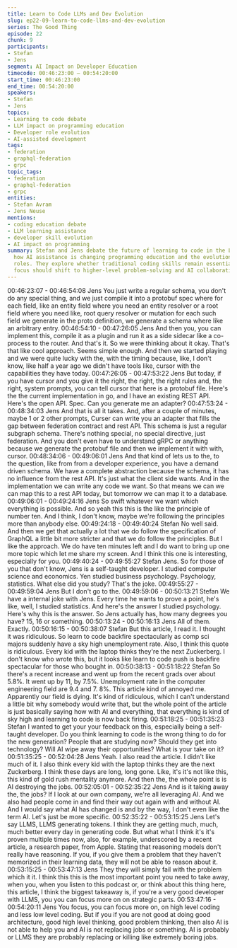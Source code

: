 ```yaml
---
title: Learn to Code LLMs and Dev Evolution
slug: ep22-09-learn-to-code-llms-and-dev-evolution
series: The Good Thing
episode: 22
chunk: 9
participants:
- Stefan
- Jens
segment: AI Impact on Developer Education
timecode: 00:46:23:00 – 00:54:20:00
start_time: 00:46:23:00
end_time: 00:54:20:00
speakers:
- Stefan
- Jens
topics:
- Learning to code debate
- LLM impact on programming education
- Developer role evolution
- AI-assisted development
tags:
- federation
- graphql-federation
- grpc
topic_tags:
- federation
- graphql-federation
- grpc
entities:
- Stefan Avram
- Jens Neuse
mentions:
- coding education debate
- LLM learning assistance
- developer skill evolution
- AI impact on programming
summary: Stefan and Jens debate the future of learning to code in the LLM era, discussing
  how AI assistance is changing programming education and the evolution of developer
  roles. They explore whether traditional coding skills remain essential or if the
  focus should shift to higher-level problem-solving and AI collaboration.
---
```


00:46:23:07 - 00:46:54:08
Jens
You just write a regular schema, you don't do any special thing, and we just compile it into a
protobuf spec where for each field, like an entity field where you need an entity resolver or a
root field where you need like, root query resolver or mutation for each such field we generate in
the proto definition, we generate a schema where like an arbitrary entry.
00:46:54:10 - 00:47:26:05
Jens
And then you, you can implement this, compile it as a plugin and run it as a side sidecar like a
co-process to the router. And that's it. So we were thinking about it okay. That's that like cool
approach. Seems simple enough. And then we started playing and we were quite lucky with the,
with the timing because, like, I don't know, like half a year ago we didn't have tools like, cursor
with the capabilities they have today.
00:47:26:05 - 00:47:53:22
Jens
But today, if you have cursor and you give it the right, the right, the right rules and, the right,
system prompts, you can tell cursor that here is a protobuf file. Here's the the current
implementation in go, and I have an existing REST API. Here's the open API. Spec. Can you
generate me an adapter?
00:47:53:24 - 00:48:34:03
Jens
And that is all it takes. And, after a couple of minutes, maybe 1 or 2 other prompts, Curser can
write you an adapter that fills the gap between federation contract and rest API. This schema is
just a regular subgraph schema. There's nothing special, no special directive, just federation.
And you don't even have to understand gRPC or anything because we generate the protobuf
file and then we implement it with with, cursor.
00:48:34:06 - 00:49:06:01
Jens
And that kind of lets us to the, to the question, like from from a developer experience, you have
a demand driven schema. We have a complete abstraction because the schema, it has no
influence from the rest API. It's just what the client side wants. And in the implementation we
can write any code we want. So that means we can we can map this to a rest API today, but
tomorrow we can map it to a database.
00:49:06:01 - 00:49:24:16
Jens
So swift whatever we want which everything is possible. And so yeah this this is the like the
principle of number ten. And I think, I don't know, maybe we're following the principles more than
anybody else.
00:49:24:18 - 00:49:40:24
Stefan
No well said. And then we get that actually a lot that we do follow the specification of GraphQL a
little bit more stricter and that we do follow the principles. But I like the approach. We do have
ten minutes left and I do want to bring up one more topic which let me share my screen. And I
think this one is interesting, especially for you.
00:49:40:24 - 00:49:55:27
Stefan
Jens. So for those of you that don't know, Jens is a self-taught developer. I studied computer
science and economics. Yen studied business psychology. Psychology, statistics. What else did
you study? That's the joke.
00:49:55:27 - 00:49:59:04
Jens
But I don't go to the.
00:49:59:06 - 00:50:13:21
Stefan
We have a internal joke with Jens. Every time he wants to prove a point, he's like, well, I studied
statistics. And here's the answer I studied psychology. Here's why this is the answer. So Jens
actually has, how many degrees you have? 15, 16 or something.
00:50:13:24 - 00:50:16:13
Jens
All of them. Exactly.
00:50:16:15 - 00:50:38:07
Stefan
But this article, I read it. I thought it was ridiculous. So learn to code backfire spectacularly as
comp sci majors suddenly have a sky high unemployment rate. Also, I think this quote is
ridiculous. Every kid with the laptop thinks they're the next Zuckerberg. I don't know who wrote
this, but it looks like learn to code push is backfire spectacular for those who bought in.
00:50:38:13 - 00:51:18:22
Stefan
So there's a recent increase and went up from the recent grads over about 5.8%. It went up by
11, by 7.5%. Unemployment rate in the computer engineering field are 9.4 and 7. 8%. This
article kind of annoyed me. Apparently our field is dying. It's kind of ridiculous, which I can't
understand a little bit why somebody would write that, but the whole point of the article is just
basically saying how with AI and everything, that everything is kind of sky high and learning to
code is now back firing.
00:51:18:25 - 00:51:35:23
Stefan
I wanted to get your your feedback on this, especially being a self-taught developer. Do you
think learning to code is the wrong thing to do for the new generation? People that are studying
now? Should they get into technology? Will AI wipe away their opportunities? What is your take
on it?
00:51:35:25 - 00:52:04:28
Jens
Yeah. I also read the article. I didn't like much of it. I also think every kid with the laptop thinks
they are the next Zuckerberg. I think these days are long, long gone. Like, it's it's not like this,
this kind of gold rush mentality anymore. And then the, the whole point is is AI destroying the
jobs.
00:52:05:01 - 00:52:35:22
Jens
And is it taking away the, the jobs? If I look at our own company, we're all leveraging AI. And we
also had people come in and find their way out again with and without AI. And I would say what
AI has changed is and by the way, I don't even like the term AI. Let's just be more specific.
00:52:35:22 - 00:53:15:25
Jens
Let's say LLMS, LLMS generating tokens. I think they are getting much, much, much better
every day in generating code. But what what I think it's it's proven multiple times now, also, for
example, underscored by a recent article, a research paper, from Apple. Stating that reasoning
models don't really have reasoning. If you, if you give them a problem that they haven't
memorized in their learning data, they will not be able to reason about it.
00:53:15:25 - 00:53:47:13
Jens
They they will simply fail with the problem which it it. I think this this is the most important point
you need to take away, when you, when you listen to this podcast or, or think about this thing
here, this article, I think the biggest takeaway is, if you're a very good developer with LLMS, you
you can focus more on on strategic parts.
00:53:47:16 - 00:54:20:11
Jens
You focus, you can focus more on, on high level coding and less low level coding. But if you if
you are not good at doing good architecture, good high level thinking, good problem thinking,
then also AI is not able to help you and AI is not replacing jobs or something. AI is probably or
LLMS they are probably replacing or killing like extremely boring jobs.